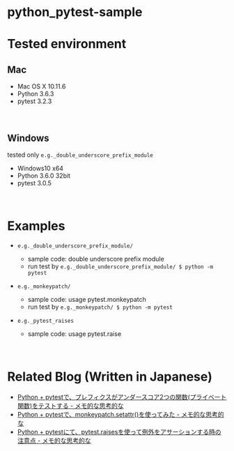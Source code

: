 # python_pytest-sample

# Tested environment

## Mac

- Mac OS X 10.11.6
- Python 3.6.3
- pytest 3.2.3

　  
## Windows

tested only `e.g._double_underscore_prefix_module`

- Windows10 x64
- Python 3.6.0 32bit
- pytest 3.0.5

　  
# Examples

- `e.g._double_underscore_prefix_module/`
  - sample code: double underscore prefix module
  - run test by `e.g._double_underscore_prefix_module/ $ python -m pytest`

- `e.g._monkeypatch/`
  - sample code: usage pytest.monkeypatch
  - run test by `e.g._monkeypatch/ $ python -m pytest`
  
- `e.g._pytest_raises`
  - sample code: usage pytest.raise

　  
# Related Blog (Written in Japanese)

- [Python + pytestで、プレフィクスがアンダースコア2つの関数(プライベート関数)をテストする - メモ的な思考的な](http://thinkami.hatenablog.com/entry/2016/12/26/061252)
- [Python + pytestで、monkeypatch.setattr()を使ってみた - メモ的な思考的な](http://thinkami.hatenablog.com/entry/2017/03/07/065903)
- [Python + pytestにて、pytest.raisesを使って例外をアサーションする時の注意点 - メモ的な思考的な](http://thinkami.hatenablog.com/entry/2017/03/23/064016)
